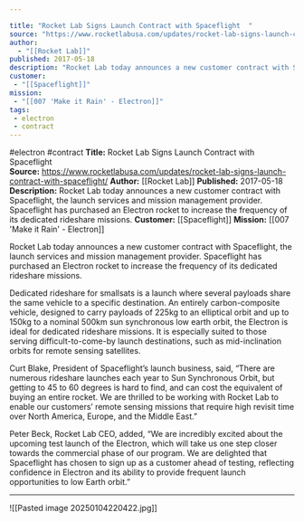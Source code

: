 ```yaml
---

title: "Rocket Lab Signs Launch Contract with Spaceflight  "
source: "https://www.rocketlabusa.com/updates/rocket-lab-signs-launch-contract-with-spaceflight/"
author:
  - "[[Rocket Lab]]"
published: 2017-05-18
description: "Rocket Lab today announces a new customer contract with Spaceflight, the launch services and mission management provider. Spaceflight has purchased an Electron rocket to increase the frequency of its dedicated rideshare missions."
customer:
 - "[[Spaceflight]]"
mission:
 - "[[007 'Make it Rain' - Electron]]"
tags:
 - electron
 - contract
---
```


#electron #contract
**Title:** Rocket Lab Signs Launch Contract with Spaceflight  
**Source:** https://www.rocketlabusa.com/updates/rocket-lab-signs-launch-contract-with-spaceflight/
**Author:** [[Rocket Lab]]
**Published:** 2017-05-18
**Description:** Rocket Lab today announces a new customer contract with Spaceflight, the launch services and mission management provider. Spaceflight has purchased an Electron rocket to increase the frequency of its dedicated rideshare missions.
**Customer:** [[Spaceflight]]
**Mission:** [[007 'Make it Rain' - Electron]]

Rocket Lab today announces a new customer contract with Spaceflight, the launch services and mission management provider. Spaceflight has purchased an Electron rocket to increase the frequency of its dedicated rideshare missions.

Dedicated rideshare for smallsats is a launch where several payloads share the same vehicle to a specific destination. An entirely carbon-composite vehicle, designed to carry payloads of 225kg to an elliptical orbit and up to 150kg to a nominal 500km sun synchronous low earth orbit, the Electron is ideal for dedicated rideshare missions. It is especially suited to those serving difficult-to-come-by launch destinations, such as mid-inclination orbits for remote sensing satellites.

Curt Blake, President of Spaceflight’s launch business, said, “There are numerous rideshare launches each year to Sun Synchronous Orbit, but getting to 45 to 60 degrees is hard to find, and can cost the equivalent of buying an entire rocket. We are thrilled to be working with Rocket Lab to enable our customers’ remote sensing missions that require high revisit time over North America, Europe, and the Middle East.”

Peter Beck, Rocket Lab CEO, added, “We are incredibly excited about the upcoming test launch of the Electron, which will take us one step closer towards the commercial phase of our program. We are delighted that Spaceflight has chosen to sign up as a customer ahead of testing, reflecting confidence in Electron and its ability to provide frequent launch opportunities to low Earth orbit.”

---

![[Pasted image 20250104220422.jpg]]